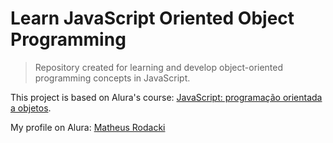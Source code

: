 # Learn JavaScript Oriented Object Programming

<!---Esses são exemplos. Veja https://shields.io para outras pessoas ou para personalizar este conjunto de escudos. Você pode querer incluir dependências, status do projeto e informações de licença aqui--->

> Repository created for learning and develop object-oriented programming concepts in JavaScript.

This project is based on Alura's course: [JavaScript: programação orientada a objetos](https://cursos.alura.com.br/course/javascript-passos-programacao-orientada-objetos).

My profile on Alura: [Matheus Rodacki](https://cursos.alura.com.br/user/matheus-rodacki)
